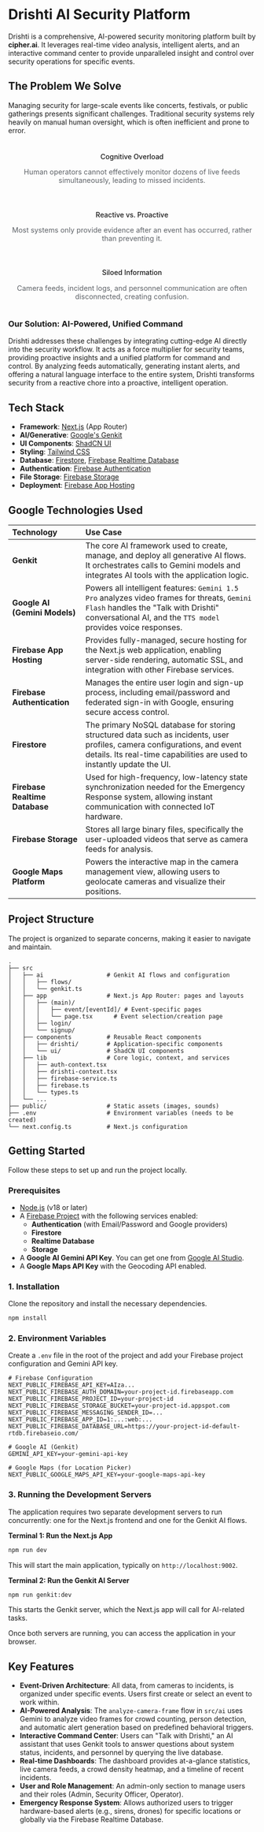 # Drishti AI Security Platform

Drishti is a comprehensive, AI-powered security monitoring platform built by **cipher.ai**. It leverages real-time video analysis, intelligent alerts, and an interactive command center to provide unparalleled insight and control over security operations for specific events.

## The Problem We Solve

Managing security for large-scale events like concerts, festivals, or public gatherings presents significant challenges. Traditional security systems rely heavily on manual human oversight, which is often inefficient and prone to error.

<div style="display: grid; grid-template-columns: repeat(auto-fit, minmax(300px, 1fr)); gap: 1rem; text-align: center;">
  <div>
    <p style="padding-top: 8px; font-weight: 500;">Cognitive Overload</p>
    <p style="font-size: 0.9rem; color: #5F6368;">Human operators cannot effectively monitor dozens of live feeds simultaneously, leading to missed incidents.</p>
  </div>
  <div>
    <p style="padding-top: 8px; font-weight: 500;">Reactive vs. Proactive</p>
    <p style="font-size: 0.9rem; color: #5F6368;">Most systems only provide evidence after an event has occurred, rather than preventing it.</p>
  </div>
  <div>
    <p style="padding-top: 8px; font-weight: 500;">Siloed Information</p>
    <p style="font-size: 0.9rem; color: #5F6368;">Camera feeds, incident logs, and personnel communication are often disconnected, creating confusion.</p>
  </div>
</div>

### Our Solution: AI-Powered, Unified Command

Drishti addresses these challenges by integrating cutting-edge AI directly into the security workflow. It acts as a force multiplier for security teams, providing proactive insights and a unified platform for command and control. By analyzing feeds automatically, generating instant alerts, and offering a natural language interface to the entire system, Drishti transforms security from a reactive chore into a proactive, intelligent operation.

## Tech Stack

- **Framework**: [Next.js](https://nextjs.org/) (App Router)
- **AI/Generative**: [Google's Genkit](https://firebase.google.com/docs/genkit)
- **UI Components**: [ShadCN UI](https://ui.shadcn.com/)
- **Styling**: [Tailwind CSS](https://tailwindcss.com/)
- **Database**: [Firestore](https://firebase.google.com/docs/firestore), [Firebase Realtime Database](https://firebase.google.com/docs/database)
- **Authentication**: [Firebase Authentication](https://firebase.google.com/docs/auth)
- **File Storage**: [Firebase Storage](https://firebase.google.com/docs/storage)
- **Deployment**: [Firebase App Hosting](https://firebase.google.com/docs/app-hosting)

## Google Technologies Used

| Technology | Use Case |
| :--- | :--- |
| **Genkit** | The core AI framework used to create, manage, and deploy all generative AI flows. It orchestrates calls to Gemini models and integrates AI tools with the application logic. |
| **Google AI (Gemini Models)** | Powers all intelligent features: `Gemini 1.5 Pro` analyzes video frames for threats, `Gemini Flash` handles the "Talk with Drishti" conversational AI, and the `TTS model` provides voice responses. |
| **Firebase App Hosting** | Provides fully-managed, secure hosting for the Next.js web application, enabling server-side rendering, automatic SSL, and integration with other Firebase services. |
| **Firebase Authentication** | Manages the entire user login and sign-up process, including email/password and federated sign-in with Google, ensuring secure access control. |
| **Firestore** | The primary NoSQL database for storing structured data such as incidents, user profiles, camera configurations, and event details. Its real-time capabilities are used to instantly update the UI. |
| **Firebase Realtime Database** | Used for high-frequency, low-latency state synchronization needed for the Emergency Response system, allowing instant communication with connected IoT hardware. |
| **Firebase Storage** | Stores all large binary files, specifically the user-uploaded videos that serve as camera feeds for analysis. |
| **Google Maps Platform** | Powers the interactive map in the camera management view, allowing users to geolocate cameras and visualize their positions. |

## Project Structure

The project is organized to separate concerns, making it easier to navigate and maintain.

```
.
├── src
│   ├── ai                  # Genkit AI flows and configuration
│   │   ├── flows/
│   │   └── genkit.ts
│   ├── app                 # Next.js App Router: pages and layouts
│   │   ├── (main)/
│   │   │   ├── event/[eventId]/ # Event-specific pages
│   │   │   └── page.tsx      # Event selection/creation page
│   │   ├── login/
│   │   └── signup/
│   ├── components          # Reusable React components
│   │   ├── drishti/        # Application-specific components
│   │   └── ui/             # ShadCN UI components
│   ├── lib                 # Core logic, context, and services
│   │   ├── auth-context.tsx
│   │   ├── drishti-context.tsx
│   │   ├── firebase-service.ts
│   │   ├── firebase.ts
│   │   └── types.ts
│   └── ...
├── public/                 # Static assets (images, sounds)
├── .env                    # Environment variables (needs to be created)
└── next.config.ts          # Next.js configuration
```

## Getting Started

Follow these steps to set up and run the project locally.

### Prerequisites

- [Node.js](https://nodejs.org/en/) (v18 or later)
- A [Firebase Project](https://console.firebase.google.com/) with the following services enabled:
  - **Authentication** (with Email/Password and Google providers)
  - **Firestore**
  - **Realtime Database**
  - **Storage**
- A **Google AI Gemini API Key**. You can get one from [Google AI Studio](https://ai.google.dev/).
- A **Google Maps API Key** with the Geocoding API enabled.

### 1. Installation

Clone the repository and install the necessary dependencies.

```bash
npm install
```

### 2. Environment Variables

Create a `.env` file in the root of the project and add your Firebase project configuration and Gemini API key.

```plaintext
# Firebase Configuration
NEXT_PUBLIC_FIREBASE_API_KEY=AIza...
NEXT_PUBLIC_FIREBASE_AUTH_DOMAIN=your-project-id.firebaseapp.com
NEXT_PUBLIC_FIREBASE_PROJECT_ID=your-project-id
NEXT_PUBLIC_FIREBASE_STORAGE_BUCKET=your-project-id.appspot.com
NEXT_PUBLIC_FIREBASE_MESSAGING_SENDER_ID=...
NEXT_PUBLIC_FIREBASE_APP_ID=1:...:web:...
NEXT_PUBLIC_FIREBASE_DATABASE_URL=https://your-project-id-default-rtdb.firebaseio.com/

# Google AI (Genkit)
GEMINI_API_KEY=your-gemini-api-key

# Google Maps (for Location Picker)
NEXT_PUBLIC_GOOGLE_MAPS_API_KEY=your-google-maps-api-key
```

### 3. Running the Development Servers

The application requires two separate development servers to run concurrently: one for the Next.js frontend and one for the Genkit AI flows.

**Terminal 1: Run the Next.js App**
```bash
npm run dev
```
This will start the main application, typically on `http://localhost:9002`.

**Terminal 2: Run the Genkit AI Server**
```bash
npm run genkit:dev
```
This starts the Genkit server, which the Next.js app will call for AI-related tasks.

Once both servers are running, you can access the application in your browser.

## Key Features

- **Event-Driven Architecture**: All data, from cameras to incidents, is organized under specific events. Users first create or select an event to work within.
- **AI-Powered Analysis**: The `analyze-camera-frame` flow in `src/ai` uses Gemini to analyze video frames for crowd counting, person detection, and automatic alert generation based on predefined behavioral triggers.
- **Interactive Command Center**: Users can "Talk with Drishti," an AI assistant that uses Genkit tools to answer questions about system status, incidents, and personnel by querying the live database.
- **Real-time Dashboards**: The dashboard provides at-a-glance statistics, live camera feeds, a crowd density heatmap, and a timeline of recent incidents.
- **User and Role Management**: An admin-only section to manage users and their roles (Admin, Security Officer, Operator).
- **Emergency Response System**: Allows authorized users to trigger hardware-based alerts (e.g., sirens, drones) for specific locations or globally via the Firebase Realtime Database.
